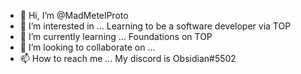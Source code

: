 - 👋 Hi, I’m @MadMetelProto
- 👀 I’m interested in ... Learning to be a software developer via TOP
- 🌱 I’m currently learning ... Foundations on TOP
- 💞️ I’m looking to collaborate on ... 
- 📫 How to reach me ... My discord is Obsidian#5502

<!---
MadMetelProto/MadMetelProto is a ✨ special ✨ repository because its `README.md` (this file) appears on your GitHub profile.
You can click the Preview link to take a look at your changes.
--->
